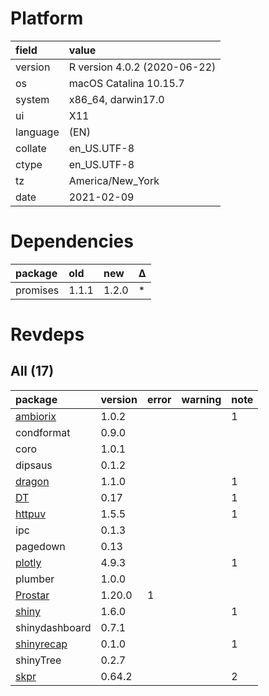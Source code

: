 # Platform

|field    |value                        |
|:--------|:----------------------------|
|version  |R version 4.0.2 (2020-06-22) |
|os       |macOS Catalina 10.15.7       |
|system   |x86_64, darwin17.0           |
|ui       |X11                          |
|language |(EN)                         |
|collate  |en_US.UTF-8                  |
|ctype    |en_US.UTF-8                  |
|tz       |America/New_York             |
|date     |2021-02-09                   |

# Dependencies

|package  |old   |new   |Δ  |
|:--------|:-----|:-----|:--|
|promises |1.1.1 |1.2.0 |*  |

# Revdeps

## All (17)

|package                              |version |error |warning |note |
|:------------------------------------|:-------|:-----|:-------|:----|
|[ambiorix](problems.md#ambiorix)     |1.0.2   |      |        |1    |
|condformat                           |0.9.0   |      |        |     |
|coro                                 |1.0.1   |      |        |     |
|dipsaus                              |0.1.2   |      |        |     |
|[dragon](problems.md#dragon)         |1.1.0   |      |        |1    |
|[DT](problems.md#dt)                 |0.17    |      |        |1    |
|[httpuv](problems.md#httpuv)         |1.5.5   |      |        |1    |
|ipc                                  |0.1.3   |      |        |     |
|pagedown                             |0.13    |      |        |     |
|[plotly](problems.md#plotly)         |4.9.3   |      |        |1    |
|plumber                              |1.0.0   |      |        |     |
|[Prostar](problems.md#prostar)       |1.20.0  |1     |        |     |
|[shiny](problems.md#shiny)           |1.6.0   |      |        |1    |
|shinydashboard                       |0.7.1   |      |        |     |
|[shinyrecap](problems.md#shinyrecap) |0.1.0   |      |        |1    |
|shinyTree                            |0.2.7   |      |        |     |
|[skpr](problems.md#skpr)             |0.64.2  |      |        |2    |

